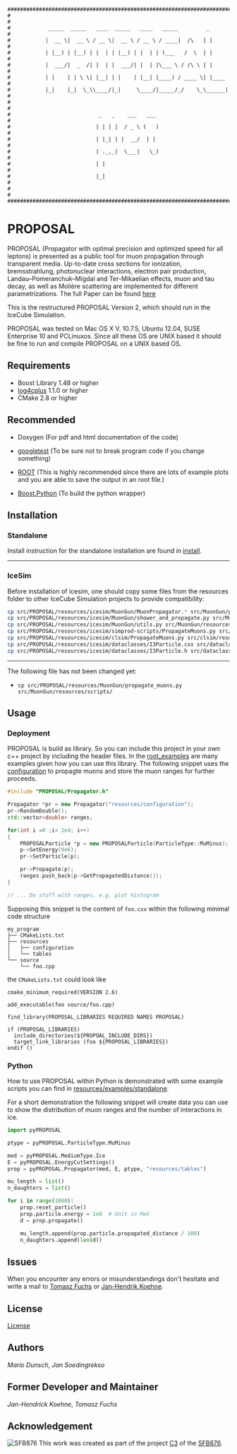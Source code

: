 ```
###############################################################################
#                                                                             #
#            _____  _____   ____  _____   ____   _____         _              #
#           |  __ \|  __ \ / __ \|  __ \ / __ \ / ____|  /\   | |             #
#           | |__) | |__) | |  | | |__) | |  | | (___   /  \  | |             #
#           |  ___/|  _  /| |  | |  ___/| |  | |\___ \ / /\ \ | |             #
#           | |    | | \ \| |__| | |    | |__| |____) / ____ \| |____         #
#           |_|    |_|  \_\\____/|_|     \____/|_____/_/    \_\______|        #
#                                                                             #
#                            _   _    ___   ___                               #
#                           | | | |  / _ \ (   )                              #
#                           | |_| | |  __/  | |                               #
#                           | ._,_|  \___|   \_)                              #
#                           | |                                               #
#                           |_|                                               #
#                                                                             #
###############################################################################
```


# PROPOSAL #

PROPOSAL (Propagator with optimal precision and optimized speed for all
leptons) is presented as a public tool for muon propagation through transparent
media. Up-to-date cross sections for ionization, bremsstrahlung, photonuclear
interactions, electron pair production, Landau–Pomeranchuk–Migdal and
Ter-Mikaelian effects, muon and tau decay, as well as Molière scattering are
implemented for different parametrizations.
The full Paper can be found
[here](http://www.sciencedirect.com/science/article/pii/S0010465513001355)

This is the restructured PROPOSAL Version 2, which should run in the IceCube Simulation.

PROPOSAL was tested on Mac OS X V. 10.7.5, Ubuntu 12.04, SUSE Enterprise 10 and PCLinuxos. Since
all these OS are UNIX based it should be fine to run and compile PROPOSAL on a UNIX based OS.

## Requirements ##

- Boost Library 1.48 or higher
- [log4cplus](https://github.com/log4cplus/log4cplus) 1.1.0 or higher
- CMake 2.8 or higher

## Recommended ##

- Doxygen (For pdf and html documentation of the code)
- [googletest](https://github.com/google/googletest)
  (To be sure not to break program code if you change something)

- [ROOT](https://root.cern.ch/)
  (This is highly recommended since there are lots of example plots and you are able to save the output in an root file.)
- [Boost.Python](http://www.boost.org/doc/libs/1_64_0/libs/python/doc/html/index.html)
  (To build the python wrapper)

## Installation ##

### Standalone ###

Install instruction for the standalone installation
are found in [install](INSTALL.md).

---

### IceSim ###

Before installation of icesim, one should copy some files from the
resources folder to other IceCube Simulation projects to provide compatibility:

```sh
cp src/PROPOSAL/resources/icesim/MuonGun/MuonPropagator.* src/MuonGun/private/MuonGun/
cp src/PROPOSAL/resources/icesim/MuonGun/shower_and_propagate.py src/MuonGun/resources/scripts/
cp src/PROPOSAL/resources/icesim/MuonGun/utils.py src/MuonGun/resources/scripts/
cp src/PROPOSAL/resources/icesim/simprod-scripts/PropagateMuons.py src/simprod-scripts/python/segments/
cp src/PROPOSAL/resources/icesim/clsim/PropagateMuons.py src/clsim/resources/scripts/photonPaths/
cp src/PROPOSAL/resources/icesim/dataclasses/I3Particle.cxx src/dataclasses/private/dataclasses/physics/
cp src/PROPOSAL/resources/icesim/dataclasses/I3Particle.h src/dataclasses/public/dataclasses/physics/
```
---

The following file has not been changed yet:


* `cp src/PROPOSAL/resources/MuonGun/propagate_muons.py src/MuonGun/resources/scripts/`


## Usage ##

### Deployment ###

PROPOSAL is build as library. So you can include this project in your own
c++ project by including the header files. In the
[root_examples](root_examples/) are many examples given how you can
use this library. The following snippet uses the
[configuration](resources/configuration) to propagte muons and
store the muon ranges for further proceeds.

```c++
#include "PROPOSAL/Propagator.h"

Propagator *pr = new Propagator("resources/configuration");
pr->RandomDouble();
std::vector<double> ranges;

for(int i =0 ;i< 1e4; i++)
{
	PROPOSALParticle *p = new PROPOSALParticle(ParticleType::MuMinus);
	p->SetEnergy(9e6);
	pr->SetParticle(p);

	pr->Propagate(p);
	ranges.push_back(p->GetPropagatedDistance());
}

// ... Do stuff with ranges, e.g. plot histogram

```

Supposing this snippet is the content of `foo.cxx` within the
following minimal code structure

	my_program
	├── CMakeLists.txt
	├── resources
	│   ├── configuration
	│   └── tables
	└── source
		└── foo.cpp

the `CMakeLists.txt` could look like

```
cmake_minimum_required(VERSION 2.6)

add_executable(foo source/foo.cpp)

find_library(PROPOSAL_LIBRARIES REQUIRED NAMES PROPOSAL)

if (PROPOSAL_LIBRARIES)
  include_directories(${PROPOAL_INCLUDE_DIRS})
  target_link_libraries (foo ${PROPOSAL_LIBRARIES})
endif ()
```

### Python ###

How to use PROPOSAL within Python is demonstrated with some example
scripts you can find in
[resources/examples/standalone](resources/examples/standalone).

For a short demonstration the following snippet will create data you can use to
show the distribution of muon ranges and the number of interactions in ice.

```python
import pyPROPOSAL

ptype = pyPROPOSAL.ParticleType.MuMinus

med = pyPROPOSAL.MediumType.Ice
E = pyPROPOSAL.EnergyCutSettings()
prop = pyPROPOSAL.Propagator(med, E, ptype, "resources/tables")

mu_length = list()
n_daughters = list()

for i in range(1000):
    prop.reset_particle()
    prop.particle.energy = 1e8  # Unit in MeV
    d = prop.propagate()

    mu_length.append(prop.particle.propagated_distance / 100)
    n_daughters.append(len(d))
```


## Issues ##

When you encounter any errors or misunderstandings don't hesitate and write a mail to
[Tomasz Fuchs](mailto:Tomasz.Fuchs@tu-dortmund.de) or
[Jan-Hendrik Koehne](mailto:Jan-Hendrik.Koehne@tu-dortmund.de).

## License ##

[License](LICENSE.md)

## Authors ##

*Mario Dunsch*, *Jan Soedingrekso*

## Former Developer and Maintainer ##

*Jan-Hendrick Koehne*, *Tomasz Fuchs*

## Acknowledgement ##

![SFB876](https://raw.githubusercontent.com/wiki/tudo-astroparticlephysics/Cor-PlusPlus/images/sfb876.png)
This work was created as part of the project [C3](http://sfb876.tu-dortmund.de/SPP/sfb876-c3.html) of the [SFB876](http://sfb876.tu-dortmund.de/index.html).
